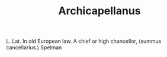 ---
title: Archicapellanus
letter: A
permalink: "/definitions/archicapellanus.html"
body: L. Lat. In old European law. A chief or high chancellor, (summus cancellarius.)
  Spelman
published_at: '2018-07-07'
source: Black's Law Dictionary
layout: post
---